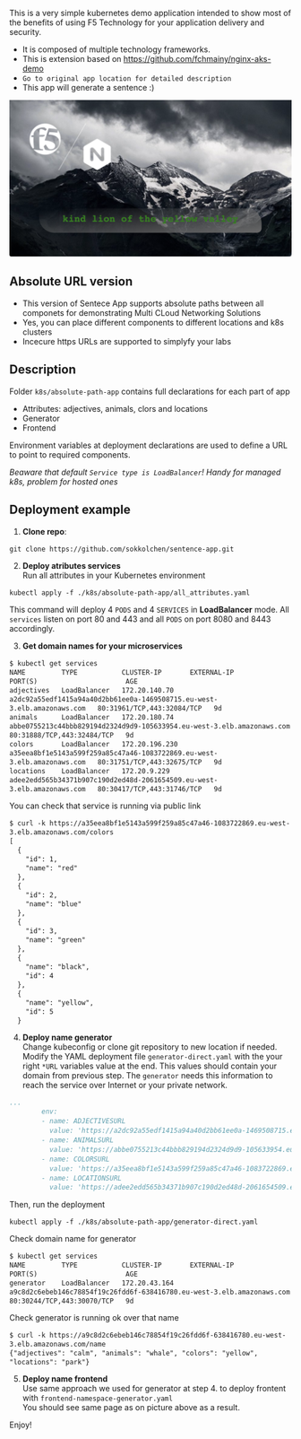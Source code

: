 This is a very simple kubernetes demo application intended to show most of the benefits of using F5 Technology for your application delivery and security.

- It is composed of multiple technology frameworks.
- This is extension based on https://github.com/fchmainy/nginx-aks-demo
- `Go to original app location for detailed description`
- This app will generate a sentence :)

![alt text](docs/images/sentence-webapp-b.png)

## Absolute URL version

- This version of Sentece App supports absolute paths between all componets for demonstrating Multi CLoud Networking Solutions
- Yes, you can place different components to different locations and k8s clusters
- Incecure https URLs are supported to simplyfy your labs

## Description 

Folder `k8s/absolute-path-app` contains full declarations for each part of app
- Attributes: adjectives, animals, clors and locations
- Generator
- Frontend

Environment variables at deployment declarations are used to define a URL to point to required components.

_Beaware that default `Service type is LoadBalancer`! Handy for managed k8s, problem for hosted ones_

## Deployment example

1. **Clone repo**:
```
git clone https://github.com/sokkolchen/sentence-app.git
```
2. **Deploy atributes services**<br />
Run all attributes in your Kubernetes environment
```
kubectl apply -f ./k8s/absolute-path-app/all_attributes.yaml
```
This command will deploy 4 `PODS` and 4 `SERVICES` in **LoadBalancer** mode. All `services` listen on port 80 and 443 and all `PODS` on port 8080 and 8443 accordingly.<br />

3. **Get domain names for your microservices**<br />
```
$ kubectl get services
NAME         TYPE           CLUSTER-IP       EXTERNAL-IP                                                               PORT(S)                      AGE
adjectives   LoadBalancer   172.20.140.70    a2dc92a55edf1415a94a40d2bb61ee0a-1469508715.eu-west-3.elb.amazonaws.com   80:31961/TCP,443:32084/TCP   9d
animals      LoadBalancer   172.20.180.74    abbe0755213c44bbb829194d2324d9d9-105633954.eu-west-3.elb.amazonaws.com    80:31888/TCP,443:32484/TCP   9d
colors       LoadBalancer   172.20.196.230   a35eea8bf1e5143a599f259a85c47a46-1083722869.eu-west-3.elb.amazonaws.com   80:31751/TCP,443:32675/TCP   9d
locations    LoadBalancer   172.20.9.229     adee2edd565b34371b907c190d2ed48d-2061654509.eu-west-3.elb.amazonaws.com   80:30417/TCP,443:31746/TCP   9d
```
You can check that service is running via public link
```
$ curl -k https://a35eea8bf1e5143a599f259a85c47a46-1083722869.eu-west-3.elb.amazonaws.com/colors
[
  {
    "id": 1,
    "name": "red"
  },
  {
    "id": 2,
    "name": "blue"
  },
  {
    "id": 3,
    "name": "green"
  },
  {
    "name": "black",
    "id": 4
  },
  {
    "name": "yellow",
    "id": 5
  }
```
4. **Deploy name generator**<br />
Change kubeconfig or clone git repository to new location if needed.</br>
Modify the YAML deployment file `generator-direct.yaml` with the your right `*URL` variables value at the end. This values should contain your domain from previous step. The `generator` needs this information to reach the service over Internet or your private network.
```yaml
...
        env:
        - name: ADJECTIVESURL
          value: 'https://a2dc92a55edf1415a94a40d2bb61ee0a-1469508715.eu-west-3.elb.amazonaws.com/adjectives'
        - name: ANIMALSURL
          value: 'https://abbe0755213c44bbb829194d2324d9d9-105633954.eu-west-3.elb.amazonaws.com/animals'
        - name: COLORSURL
          value: 'https://a35eea8bf1e5143a599f259a85c47a46-1083722869.eu-west-3.elb.amazonaws.com/colors'
        - name: LOCATIONSURL
          value: 'https://adee2edd565b34371b907c190d2ed48d-2061654509.eu-west-3.elb.amazonaws.com/locations'
```

Then, run the deployment
```
kubectl apply -f ./k8s/absolute-path-app/generator-direct.yaml
```

Check domain name for generator
```
$ kubectl get services
NAME         TYPE           CLUSTER-IP       EXTERNAL-IP                                                               PORT(S)                      AGE
generator    LoadBalancer   172.20.43.164    a9c8d2c6ebeb146c78854f19c26fdd6f-638416780.eu-west-3.elb.amazonaws.com    80:30244/TCP,443:30070/TCP   9d
```

Check generator is running ok over that name
```
$ curl -k https://a9c8d2c6ebeb146c78854f19c26fdd6f-638416780.eu-west-3.elb.amazonaws.com/name
{"adjectives": "calm", "animals": "whale", "colors": "yellow", "locations": "park"}
```

5. **Deploy name frontend**<br />
Use same approach we used for generator at step 4. to deploy frontent with `frontend-namespace-generator.yaml`</br>
You should see same page as on picture above as a result.

Enjoy!